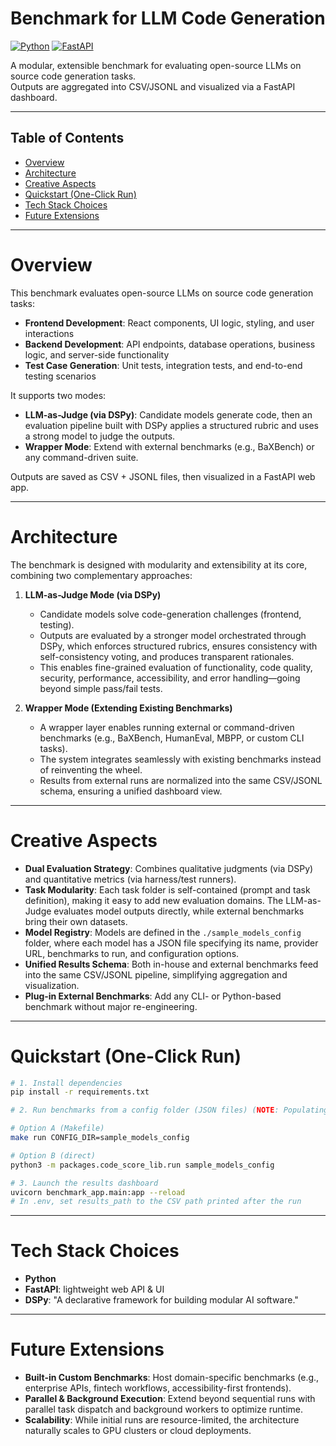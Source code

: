 # Benchmark for LLM Code Generation

[![Python](https://img.shields.io/badge/Python-3.9%2B-blue.svg)]()
[![FastAPI](https://img.shields.io/badge/FastAPI-🚀-green.svg)]()

A modular, extensible benchmark for evaluating open-source LLMs on source code generation tasks.  
Outputs are aggregated into CSV/JSONL and visualized via a FastAPI dashboard.

---

## Table of Contents

- [Overview](#overview)
- [Architecture](#architecture)
- [Creative Aspects](#creative-aspects)
- [Quickstart (One-Click Run)](#quickstart-one-click-run)
- [Tech Stack Choices](#tech-stack-choices)
- [Future Extensions](#future-extensions)

---

# Overview

This benchmark evaluates open-source LLMs on source code generation tasks:

- **Frontend Development**: React components, UI logic, styling, and user interactions
- **Backend Development**: API endpoints, database operations, business logic, and server-side functionality
- **Test Case Generation**: Unit tests, integration tests, and end-to-end testing scenarios

It supports two modes:

- **LLM-as-Judge (via DSPy)**: Candidate models generate code, then an evaluation pipeline built with DSPy applies a structured rubric and uses a strong model to judge the outputs.
- **Wrapper Mode**: Extend with external benchmarks (e.g., BaXBench) or any command-driven suite.

Outputs are saved as CSV + JSONL files, then visualized in a FastAPI web app.

---

# Architecture

The benchmark is designed with modularity and extensibility at its core, combining two complementary approaches:

1. **LLM-as-Judge Mode (via DSPy)**

   - Candidate models solve code-generation challenges (frontend, testing).
   - Outputs are evaluated by a stronger model orchestrated through DSPy, which enforces structured rubrics, ensures consistency with self-consistency voting, and produces transparent rationales.
   - This enables fine-grained evaluation of functionality, code quality, security, performance, accessibility, and error handling—going beyond simple pass/fail tests.

2. **Wrapper Mode (Extending Existing Benchmarks)**
   - A wrapper layer enables running external or command-driven benchmarks (e.g., BaXBench, HumanEval, MBPP, or custom CLI tasks).
   - The system integrates seamlessly with existing benchmarks instead of reinventing the wheel.
   - Results from external runs are normalized into the same CSV/JSONL schema, ensuring a unified dashboard view.

---

# Creative Aspects

- **Dual Evaluation Strategy**: Combines qualitative judgments (via DSPy) and quantitative metrics (via harness/test runners).
- **Task Modularity**: Each task folder is self-contained (prompt and task definition), making it easy to add new evaluation domains. The LLM-as-Judge evaluates model outputs directly, while external benchmarks bring their own datasets.
- **Model Registry**: Models are defined in the `./sample_models_config` folder, where each model has a JSON file specifying its name, provider URL, benchmarks to run, and configuration options.
- **Unified Results Schema**: Both in-house and external benchmarks feed into the same CSV/JSONL pipeline, simplifying aggregation and visualization.
- **Plug-in External Benchmarks**: Add any CLI- or Python-based benchmark without major re-engineering.

---

# Quickstart (One-Click Run)

```bash
# 1. Install dependencies
pip install -r requirements.txt

# 2. Run benchmarks from a config folder (JSON files) (NOTE: Populating the models config folder is a prerequisite.)

# Option A (Makefile)
make run CONFIG_DIR=sample_models_config

# Option B (direct)
python3 -m packages.code_score_lib.run sample_models_config

# 3. Launch the results dashboard
uvicorn benchmark_app.main:app --reload
# In .env, set results_path to the CSV path printed after the run
```

---

# Tech Stack Choices

- **Python**
- **FastAPI**: lightweight web API & UI
- **DSPy**: "A declarative framework for building modular AI software."

---

# Future Extensions

- **Built-in Custom Benchmarks**: Host domain-specific benchmarks (e.g., enterprise APIs, fintech workflows, accessibility-first frontends).
- **Parallel & Background Execution**: Extend beyond sequential runs with parallel task dispatch and background workers to optimize runtime.
- **Scalability**: While initial runs are resource-limited, the architecture naturally scales to GPU clusters or cloud deployments.
